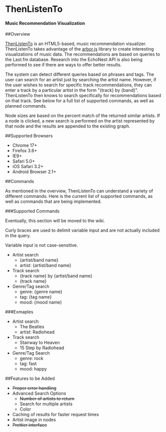 # ThenListenTo

#### Music Recommendation Visualization

##Overview

[ThenListenTo](http://www.thenlistento.com) is an HTML5-based, music recommendation visualizer. ThenListenTo takes advantage of the [arbor.js](https://github.com/samizdatco/arbor) library to create interesting visualizations of music data. The recommendations are based on queries to the Last.fm database. Research into the EchoNest API is also being performed to see if there are ways to offer better results.

The system can detect different queries based on phrases and tags. The user can search for an artist just by searching the artist name. However, if the user wishes to search for specific track recommendations, they can enter a track by a particular artist in the form "{track} by {band}". ThenListenTo then knows to search specifically for recommendations based on that track. See below for a full list of supported commands, as well as planned commands.

Node sizes are based on the percent match of the returned similar artists. If a node is clicked, a new search is performed on the artist represented by that node and the results are appended to the existing graph. 

##Supported Browsers
* Chrome 17+
* Firefox 3.6+
* IE9+
* Safari 5.0+
* iOS Safari 3.2+
* Android Browser 2.1+

##Commands

As mentioned in the overview, ThenListenTo can understand a variety of different commands. Here is the current list of supported commands, as well as commands that are being implemented.

###Supported Commands

Eventually, this section will be moved to the wiki.

Curly braces are used to delimit variable input and are not actually included in the query.

Variable input is not case-sensitive.

* Artist search
  * {artist/band name}
  * artist: {artist/band name}
* Track search
  * {track name} by {artist/band name}
  * {track name}
* Genre/Tag search
  * genre: {genre name}
  * tag: {tag name}
  * mood: {mood name}
  
###Exmaples

* Artist search
  * The Beatles
  * artist: Radiohead
* Track search
  * Stairway to Heaven
  * 15 Step by Radiohead
* Genre/Tag Search
  * genre: rock
  * tag: fast
  * mood: happy

##Features to be Added

* ~~Proper error handling~~
* Advanced Search Options  
    * ~~Number of artists to return~~
    * Search for multiple artists
    * Color
* Caching of results for faster request times  
* Artist image in nodes  
* ~~Prettier interface~~ 